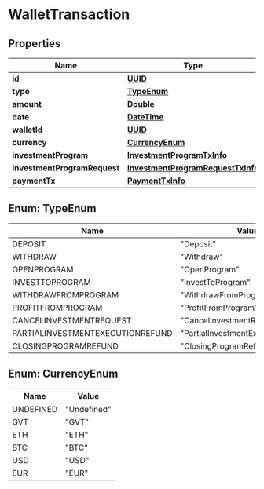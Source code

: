 
# WalletTransaction

## Properties
Name | Type | Description | Notes
------------ | ------------- | ------------- | -------------
**id** | [**UUID**](UUID.md) |  |  [optional]
**type** | [**TypeEnum**](#TypeEnum) |  |  [optional]
**amount** | **Double** |  |  [optional]
**date** | [**DateTime**](DateTime.md) |  |  [optional]
**walletId** | [**UUID**](UUID.md) |  |  [optional]
**currency** | [**CurrencyEnum**](#CurrencyEnum) |  |  [optional]
**investmentProgram** | [**InvestmentProgramTxInfo**](InvestmentProgramTxInfo.md) |  |  [optional]
**investmentProgramRequest** | [**InvestmentProgramRequestTxInfo**](InvestmentProgramRequestTxInfo.md) |  |  [optional]
**paymentTx** | [**PaymentTxInfo**](PaymentTxInfo.md) |  |  [optional]


<a name="TypeEnum"></a>
## Enum: TypeEnum
Name | Value
---- | -----
DEPOSIT | &quot;Deposit&quot;
WITHDRAW | &quot;Withdraw&quot;
OPENPROGRAM | &quot;OpenProgram&quot;
INVESTTOPROGRAM | &quot;InvestToProgram&quot;
WITHDRAWFROMPROGRAM | &quot;WithdrawFromProgram&quot;
PROFITFROMPROGRAM | &quot;ProfitFromProgram&quot;
CANCELINVESTMENTREQUEST | &quot;CancelInvestmentRequest&quot;
PARTIALINVESTMENTEXECUTIONREFUND | &quot;PartialInvestmentExecutionRefund&quot;
CLOSINGPROGRAMREFUND | &quot;ClosingProgramRefund&quot;


<a name="CurrencyEnum"></a>
## Enum: CurrencyEnum
Name | Value
---- | -----
UNDEFINED | &quot;Undefined&quot;
GVT | &quot;GVT&quot;
ETH | &quot;ETH&quot;
BTC | &quot;BTC&quot;
USD | &quot;USD&quot;
EUR | &quot;EUR&quot;



